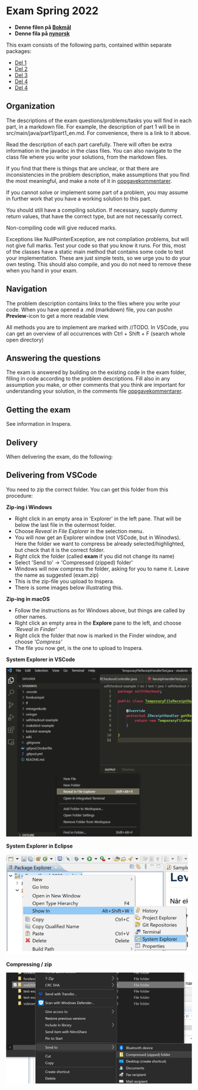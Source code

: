 # Exam Spring 2022

- **Denne filen på [Bokmål](README.md)**
- **Denne fila på [nynorsk](README_nn.md)**

This exam consists of the following parts, contained within separate packages:

- [Del 1](src/main/java/part1/part1_en.md)
- [Del 2](src/main/java/part2/part2_en.md) 
- [Del 3](src/main/java/part3/part3_en.md) 
- [Del 4](src/main/java/part4/part4_en.md) 
- [Del 4](src/main/java/part5/part5_en.md)


## Organization

The descriptions of the exam questions/problems/tasks you will find in each part, in a markdown file. For example, the description of part 1 will be in src/main/java/part1/part1_en.md. For convenience, there is a link to it above. 

Read the description of each part carefully. There will often be extra information in the javadoc in the class files. You can also navigate to the class file where you write your solutions, from the markdown files.

If you find that there is things that are unclear, or that there are inconsistencies in the problem description, make assumptions that you find the most meaningful, and make a note of it in [oppgavekommentarer](oppgavekommentarer.md).

If you cannot solve or implement some part of a problem, you may assume in further work that you have a working solution to this part. 

You should still have a compiling solution. If necessary, supply dummy return values, that have the correct type, but are not necessarily correct.

Non-compiling code will give reduced marks.

Exceptions like NullPointerException, are not compilation problems, but will not give full marks. 
Test your code so that you know it runs. For this, most of the classes have a static main method that contains some code to test your implementation. These are just simple tests, so we urge you to do your own testing. This should also compile, and you do not need to remove these when you hand in your exam.

## Navigation

The problem description contains links to the files where you write your code. When you have opened a .md (markdown) file, you can pushn **Preview**-icon to get a more readable view.

All methods you are to implement are marked with //TODO.
In VSCode, you can get an overview of all occurrences with Ctrl + Shift + F (search whole open directory)

## Answering the questions

The exam is answered by building on the existing code in the exam folder, filling in code according to the problem descriptions. Fill also in any assumption you make, or other comments that you think are important for understanding your solution, in the comments file [oppgavekommentarer](oppgavekommentarer.md).

## Getting the exam 
See information in Inspera. 

## Delivery
When delivering the exam, do the following:

## Delivering from VSCode
You need to zip the correct folder. You can get this folder from this procedure:

**Zip-ing i Windows**
- Right click in an empty area in 'Explorer' in the left pane. That will be below the last file in the outermost folder.
- Choose *Reveal in File Explorer* in the selection menu.
- You will now get an Explorer window (not VSCode, but in Winodws). Here the folder we want to compress be already selected/highlighted, but check that it is the correct folder.
- Right click the folder (called **exam** if you did not change its name)
- Select 'Send to' -> 'Compressed (zipped) folder'
- Windows will now compress the folder, asking for you to name it. Leave the name as suggested (exam.zip)
- This is the zip-file you upload to Inspera.
- There is some images below illustrating this.

**Zip-ing in macOS**

- Follow the instructions as for Windows above, but things are called by other names.
- Right click an empty area in the **Explore** pane to the left, and choose *'Reveal in Finder'*
- Right click the folder that now is marked in the Finder window, and choose *'Compress'*
- The file you now get, is the one to upload to Inspera.


**System Explorer in VSCode**

<img src="images/System_Explorer_VSCode.png" alt="drawing" width="600"/>

**System Explorer in Eclipse**

<img src="images/System_Explorer.png" alt="drawing" width="600"/>

**Compressing / zip**

<img src="images/Compress.png" alt="drawing" width="600"/>
